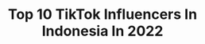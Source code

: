 ---
title: Top 10 TikTok Influencers In Indonesia In 2022
description: >-
  Find top TikTok influencers in Indonesia in 2022. Most popular hashtags: #fyp #duet #lazada1111 #foryoupage.
platform: TikTok
hits: 1753
text_top: Analyze the top-rated TikTok profiles on inBeat.
text_bottom: Our platform holds 1753 TikTok influencers like this in Indonesia for you to collaborate.
profiles:
  - username: "hendrysaputra82"
    fullname: >-
      Hendry Saputra
    bio: >-
      Semoga bisa menghibur anda semua sobat daringku
    location: "Indonesia"
    followers: 13600
    engagement: 2080
    commentsToLikes: 0.119082
    id: ckai6q5qqx63i0i7894h7f9co
    verified: false
    hashtags: "#duet"
  - username: "wiwikhandayani21"
    fullname: >-
      @WAKIL OWNER.KTRI.WIWIK21
    bio: >-
      Cikarang Bekasi 👉Bagi yg minat gabung group dm ya🙏🙏🙏🤗🤗🤗😘😘
    location: "Indonesia"
    followers: 3542
    engagement: 7187
    commentsToLikes: 0.304021
    id: ckcelq5advoku0j237n9box54
    verified: false
    hashtags: "#ktrifamily2020, #bersuamidanberanaksatu, #tiktokcikarang2020, #fyp"
  - username: "asgar10782"
    fullname: >-
      CSTI 1 💋PESEK💋ASGAR💋
    bio: >-
      watt kwan" qu smuah yg blum terbalas like nya pasti d blz tnggu giliran ok😉😘
    location: "Indonesia"
    followers: 8470
    engagement: 6901
    commentsToLikes: 0.167999
    id: ckb90tmqtgqek0j239d6qtz86
    verified: false
    hashtags: "#sumpahakanberubah, #lazada1111, #tiktokgarsel, #lailanuraini10782"
  - username: "tatasundanis"
    fullname: >-
      tata sundhanis
    bio: >-
      Menjalin silaturahmi. Like aq bls like. Comen aq bls comen🤝🤝🙏🏻🙏🏻
    location: "Indonesia"
    followers: 3628
    engagement: 6834
    commentsToLikes: 0.259889
    id: ckd6xcwaau3530j23w4h9rbkb
    verified: false
    hashtags: "#duet, #titokindonesia, #lazada1111, #foryoupage"
  - username: "bunga_syabrina12"
    fullname: >-
      🤝STMS LEADER🌹Bunga_syabrina
    bio: >-
      
    location: "Indonesia"
    followers: 3629
    engagement: 6315
    commentsToLikes: 0.161886
    id: ckb90tpk4gqyr0j230dpz77l2
    verified: false
    hashtags: "#wanita"
  - username: "lailatulhikmah74"
    fullname: >-
      LSB_Miss LaLa🐊JATIM
    bio: >-
      Dunia Halluu Sekedar hiburan Be Yourself👌
    location: "Indonesia"
    followers: 5362
    engagement: 6265
    commentsToLikes: 0.362905
    id: ckbb546qlvchu0j239fqj68jd
    verified: false
    hashtags: "#foryoupage, #tiktokjatim2020, #fyp, #lsi"
  - username: "aquarius_0189"
    fullname: >-
      Vee♒👑
    bio: >-
      No DM☺️🙏🏻 No baper✌️ hiburan semata
    location: "Indonesia"
    followers: 5380
    engagement: 6013
    commentsToLikes: 0.130510
    id: ckcptpsysojrk0j23urxduofz
    verified: false
    hashtags: "#bacapikiran, #foryoupage, #fyp, #xyzbca"
  - username: "bagas_oktaviano11"
    fullname: >-
      ⚔️DRTI OWN⚔️DUDA_SOLO84🐊Plat
    bio: >-
      ⚔️TEAM RDS⚔️ ⚔️OWNER DRTI⚔️
    location: "Indonesia"
    followers: 5542
    engagement: 5882
    commentsToLikes: 0.250662
    id: ck9exynujtgwg0j78ai0ramnh
    verified: false
    hashtags: "#rds, #bagas84, #magiccoolingmagicnowid, #fyp"
  - username: "alfianz91"
    fullname: >-
      BFTG_GFTC_P.A.T.C_OffiCial💀
    bio: >-
      ahli gigi behel dan juga diamond asli Bondowoso
    location: "Indonesia"
    followers: 3973
    engagement: 5785
    commentsToLikes: 0.321556
    id: ckbb0m4chqzzb0j232i5opyeh
    verified: false
    hashtags: "#bollywood, #gftc, #fyp, #duet"
  - username: "trichoser87"
    fullname: >-
      PEMBINA K.T.R.I
    bio: >-
      Pandeglang Banten. Cari talislatuhmai Mejalin persaudaraan🤝🤝🤝🙏
    location: "Indonesia"
    followers: 4130
    engagement: 5745
    commentsToLikes: 0.225916
    id: ckcej6wsyrtoe0j23y9m320ip
    verified: false
    hashtags: "#tiktokanindonesia2020, #fyp, #sehebohgoyangokky, #fouryou"
cities:
  - name: Jakarta
    link: /tiktok/indonesia/jakarta
  - name: Bali
    link: /tiktok/indonesia/bali
---